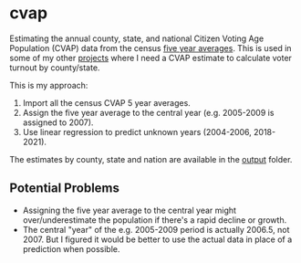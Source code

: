 # cvap

Estimating the annual county, state, and national Citizen Voting Age Population (CVAP) data from the census [five year averages](https://www.census.gov/programs-surveys/decennial-census/about/voting-rights/cvap.html). This is used in some of my other [projects](https://github.com/psthomas/election-vis) where I need a CVAP estimate to calculate voter turnout by county/state.

This is my approach:
1. Import all the census CVAP 5 year averages.
2. Assign the five year average to the central year (e.g. 2005-2009 is assigned to 2007).
3. Use linear regression to predict unknown years (2004-2006, 2018-2021).

The estimates by county, state and nation are available in the [output](https://github.com/psthomas/cvap/tree/master/data/output) folder.

## Potential Problems

* Assigning the five year average to the central year might over/underestimate the population if there's a rapid decline or growth.
* The central "year" of the e.g. 2005-2009 period is actually 2006.5, not 2007. But I figured it would be better to use the actual data in place of a prediction when possible.